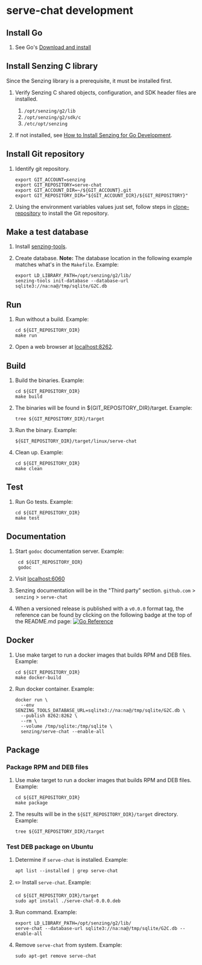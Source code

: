 # serve-chat development

## Install Go

1. See Go's [Download and install](https://go.dev/doc/install)

## Install Senzing C library

Since the Senzing library is a prerequisite, it must be installed first.

1. Verify Senzing C shared objects, configuration, and SDK header files are installed.
    1. `/opt/senzing/g2/lib`
    1. `/opt/senzing/g2/sdk/c`
    1. `/etc/opt/senzing`

1. If not installed, see
   [How to Install Senzing for Go Development](https://github.com/Senzing/knowledge-base/blob/main/HOWTO/install-senzing-for-go-development.md).

## Install Git repository

1. Identify git repository.

    ```console
    export GIT_ACCOUNT=senzing
    export GIT_REPOSITORY=serve-chat
    export GIT_ACCOUNT_DIR=~/${GIT_ACCOUNT}.git
    export GIT_REPOSITORY_DIR="${GIT_ACCOUNT_DIR}/${GIT_REPOSITORY}"

    ```

1. Using the environment variables values just set, follow steps in
   [clone-repository](https://github.com/Senzing/knowledge-base/blob/main/HOWTO/clone-repository.md) to install the Git repository.

## Make a test database

1. Install
   [senzing-tools](https://github.com/Senzing/senzing-tools#install).
1. Create database.
   **Note:** The database location in the following example matches what's in the `Makefile`.
   Example:

    ```console
    export LD_LIBRARY_PATH=/opt/senzing/g2/lib/
    senzing-tools init-database --database-url sqlite3://na:na@/tmp/sqlite/G2C.db
    ```

## Run

1. Run without a build.
   Example:

     ```console
     cd ${GIT_REPOSITORY_DIR}
     make run

     ```

1. Open a web browser at [localhost:8262](http://localhost:8262).

## Build

1. Build the binaries.
   Example:

     ```console
     cd ${GIT_REPOSITORY_DIR}
     make build

     ```

1. The binaries will be found in ${GIT_REPOSITORY_DIR}/target.
   Example:

    ```console
    tree ${GIT_REPOSITORY_DIR}/target

    ```

1. Run the binary.
   Example:

    ```console
    ${GIT_REPOSITORY_DIR}/target/linux/serve-chat

    ```

1. Clean up.
   Example:

     ```console
     cd ${GIT_REPOSITORY_DIR}
     make clean

     ```

## Test

1. Run Go tests.
   Example:

     ```console
     cd ${GIT_REPOSITORY_DIR}
     make test

     ```

## Documentation

1. Start `godoc` documentation server.
   Example:

    ```console
     cd ${GIT_REPOSITORY_DIR}
     godoc

    ```

1. Visit [localhost:6060](http://localhost:6060)
1. Senzing documentation will be in the "Third party" section.
   `github.com` > `senzing` > `serve-chat`

1. When a versioned release is published with a `v0.0.0` format tag,
the reference can be found by clicking on the following badge at the top of the README.md page:
[![Go Reference](https://pkg.go.dev/badge/github.com/senzing/serve-chat.svg)](https://pkg.go.dev/github.com/senzing/serve-chat)

## Docker

1. Use make target to run a docker images that builds RPM and DEB files.
   Example:

    ```console
    cd ${GIT_REPOSITORY_DIR}
    make docker-build

    ```

1. Run docker container.
   Example:

    ```console
    docker run \
      --env SENZING_TOOLS_DATABASE_URL=sqlite3://na:na@/tmp/sqlite/G2C.db \
      --publish 8262:8262 \
      --rm \
      --volume /tmp/sqlite:/tmp/sqlite \
      senzing/serve-chat --enable-all

    ```

## Package

### Package RPM and DEB files

1. Use make target to run a docker images that builds RPM and DEB files.
   Example:

    ```console
    cd ${GIT_REPOSITORY_DIR}
    make package

    ```

1. The results will be in the `${GIT_REPOSITORY_DIR}/target` directory.
   Example:

    ```console
    tree ${GIT_REPOSITORY_DIR}/target

    ```

### Test DEB package on Ubuntu

1. Determine if `serve-chat` is installed.
   Example:

    ```console
    apt list --installed | grep serve-chat

    ```

1. :pencil2: Install `serve-chat`.
   Example:

    ```console
    cd ${GIT_REPOSITORY_DIR}/target
    sudo apt install ./serve-chat-0.0.0.deb

    ```

1. Run command.
   Example:

    ```console
    export LD_LIBRARY_PATH=/opt/senzing/g2/lib/
    serve-chat --database-url sqlite3://na:na@/tmp/sqlite/G2C.db --enable-all

    ```

1. Remove `serve-chat` from system.
   Example:

    ```console
    sudo apt-get remove serve-chat

    ```
